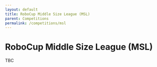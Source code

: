 ```yaml
---
layout: default
title: RoboCup Middle Size League (MSL)
parent: Competitions
permalink: /competitions/msl
---
```


# RoboCup Middle Size League (MSL)

TBC
